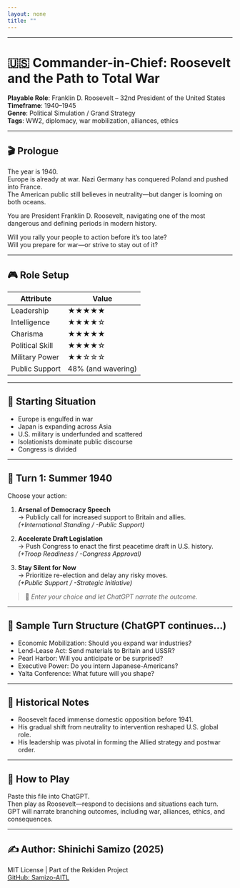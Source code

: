 ```yaml
---
layout: none
title: ""
---
```

    
---

# 🇺🇸 Commander-in-Chief: Roosevelt and the Path to Total War

**Playable Role**: Franklin D. Roosevelt – 32nd President of the United States  
**Timeframe**: 1940–1945  
**Genre**: Political Simulation / Grand Strategy  
**Tags**: WW2, diplomacy, war mobilization, alliances, ethics

---

## 🎬 Prologue

The year is 1940.  
Europe is already at war. Nazi Germany has conquered Poland and pushed into France.  
The American public still believes in neutrality—but danger is looming on both oceans.

You are President Franklin D. Roosevelt, navigating one of the most dangerous and defining periods in modern history.

Will you rally your people to action before it’s too late?  
Will you prepare for war—or strive to stay out of it?

---

## 🎮 Role Setup

| Attribute       | Value |
|----------------|-------|
| Leadership      | ★★★★★ |
| Intelligence    | ★★★★☆ |
| Charisma        | ★★★★★ |
| Political Skill | ★★★★☆ |
| Military Power  | ★★☆☆☆ |
| Public Support  | 48% (and wavering) |

---

## 📍 Starting Situation

- Europe is engulfed in war
- Japan is expanding across Asia
- U.S. military is underfunded and scattered
- Isolationists dominate public discourse
- Congress is divided

---

## 🔁 Turn 1: Summer 1940

Choose your action:

1. **Arsenal of Democracy Speech**  
   → Publicly call for increased support to Britain and allies.  
   *(+International Standing / -Public Support)*

2. **Accelerate Draft Legislation**  
   → Push Congress to enact the first peacetime draft in U.S. history.  
   *(+Troop Readiness / -Congress Approval)*

3. **Stay Silent for Now**  
   → Prioritize re-election and delay any risky moves.  
   *(+Public Support / -Strategic Initiative)*

> 💬 _Enter your choice and let ChatGPT narrate the outcome._

---

## 🔄 Sample Turn Structure (ChatGPT continues…)

- Economic Mobilization: Should you expand war industries?
- Lend-Lease Act: Send materials to Britain and USSR?
- Pearl Harbor: Will you anticipate or be surprised?
- Executive Power: Do you intern Japanese-Americans?
- Yalta Conference: What future will you shape?

---

## 🧠 Historical Notes

- Roosevelt faced immense domestic opposition before 1941.
- His gradual shift from neutrality to intervention reshaped U.S. global role.
- His leadership was pivotal in forming the Allied strategy and postwar order.

---

## 📘 How to Play

Paste this file into ChatGPT.  
Then play as Roosevelt—respond to decisions and situations each turn.  
GPT will narrate branching outcomes, including war, alliances, ethics, and consequences.

---

## ✍️ Author: Shinichi Samizo (2025)  
MIT License | Part of the Rekiden Project  
[GitHub: Samizo-AITL](https://github.com/Samizo-AITL)
